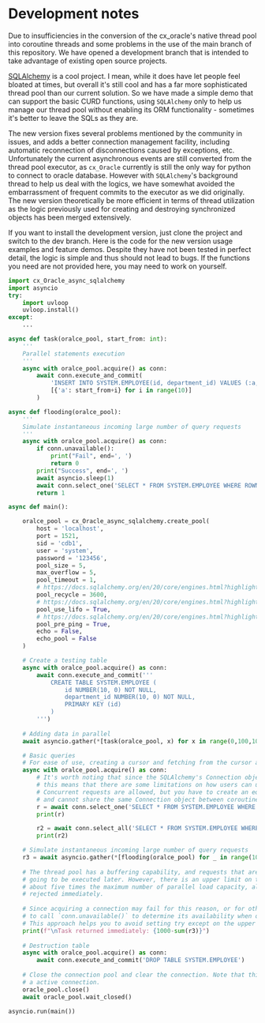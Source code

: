 # Development notes

Due to insufficiencies in the conversion of the cx_oracle's native thread pool into coroutine threads and some problems in the use of the main branch of this repository. We have opened a development branch that is intended to take advantage of existing open source projects.

[SQLAlchemy](https://github.com/sqlalchemy/sqlalchemy) is a cool project. I mean, while it does have let people feel bloated at times, but overall it's still cool and has a far more sophisticated thread pool than our current solution. So we have made a simple demo that can support the basic CURD functions, using `SQLAlchemy` only to help us manage our thread pool without enabling its ORM functionality - sometimes it's better to leave the SQLs as they are.

The new version fixes several problems mentioned by the community in issues, and adds a better connection management facility, including automatic reconnection of disconnections caused by exceptions, etc. Unfortunately the current asynchronous events are still converted from the thread pool executor, as `cx_Oracle` currently is still the only way for python to connect to oracle database. However with `SQLAlchemy`'s background thread to help us deal with the logics, we have somewhat avoided the embarrassment of frequent commits to the executor as we did originally. The new version theoretically be more efficient in terms of thread utilization as the logic previously used for creating and destroying synchronized objects has been merged extensively.

If you want to install the development version, just clone the project and switch to the dev branch. Here is the code for the new version usage examples and feature demos. Despite they have not been tested in perfect detail, the logic is simple and thus should not lead to bugs. If the functions you need are not provided here, you may need to work on yourself.

```python
import cx_Oracle_async_sqlalchemy
import asyncio
try:
    import uvloop 
    uvloop.install()
except:
    ... 

async def task(oralce_pool, start_from: int):
    '''
    Parallel statements execution
    '''
    async with oralce_pool.acquire() as conn:
        await conn.execute_and_commit(
            'INSERT INTO SYSTEM.EMPLOYEE(id, department_id) VALUES (:a, 1)',
            [{'a': start_from+i} for i in range(10)]
        )

async def flooding(oralce_pool):
    '''
    Simulate instantaneous incoming large number of query requests
    '''
    async with oralce_pool.acquire() as conn:
        if conn.unavailable():
            print("Fail", end=', ')
            return 0
        print("Success", end=', ')
        await asyncio.sleep(1)
        await conn.select_one('SELECT * FROM SYSTEM.EMPLOYEE WHERE ROWNUM <= 1')
        return 1

async def main():

    oralce_pool = cx_Oracle_async_sqlalchemy.create_pool(
        host = 'localhost',
        port = 1521,
        sid = 'cdb1',
        user = 'system',
        password = '123456',
        pool_size = 5,
        max_overflow = 5,
        pool_timeout = 1,
        # https://docs.sqlalchemy.org/en/20/core/engines.html?highlight=pool_recycle#sqlalchemy.create_engine.params.pool_recycle
        pool_recycle = 3600,   
        # https://docs.sqlalchemy.org/en/20/core/engines.html?highlight=pool_use_lifo#sqlalchemy.create_engine.params.pool_use_lifo
        pool_use_lifo = True,
        # https://docs.sqlalchemy.org/en/20/core/engines.html?highlight=pool_pre_ping#sqlalchemy.create_engine.params.pool_pre_ping
        pool_pre_ping = True,
        echo = False,
        echo_pool = False
    )

    # Create a testing table
    async with oralce_pool.acquire() as conn:
        await conn.execute_and_commit('''
            CREATE TABLE SYSTEM.EMPLOYEE (
                id NUMBER(10, 0) NOT NULL,
                department_id NUMBER(10, 0) NOT NULL,
                PRIMARY KEY (id)
            )
        ''')    
    
    # Adding data in parallel
    await asyncio.gather(*[task(oralce_pool, x) for x in range(0,100,10)])

    # Basic queries
    # For ease of use, creating a cursor and fetching from the cursor are combined in a single call.
    async with oralce_pool.acquire() as conn:
        # It's worth noting that since the SQLAlchemy's Connection object we rely on is not thread-safe, 
        # this means that there are some limitations on how users can use it compared to normal asynchronous.
        # Concurrent requests are allowed, but you have to create an equal number of connections 
        # and cannot share the same Connection object between coroutines at a same time.
        r = await conn.select_one('SELECT * FROM SYSTEM.EMPLOYEE WHERE ROWNUM <= 1')
        print(r)

        r2 = await conn.select_all('SELECT * FROM SYSTEM.EMPLOYEE WHERE ROWNUM <= 10')
        print(r2)

    # Simulate instantaneous incoming large number of query requests
    r3 = await asyncio.gather(*[flooding(oralce_pool) for _ in range(1000)])
    
    # The thread pool has a buffering capability, and requests that are not executed immediately are cached and 
    # going to be executed later. However, there is an upper limit on the number of caches, currently set to 
    # about five times the maximum number of parallel load capacity, all requests exceeding this limit will be
    # rejected immediately.
    
    # Since acquiring a connection may fail for this reason, or for other reasons such as timeouts. So the user needs
    # to call `conn.unavailable()` to determine its availability when obtaining a connection for the first time.
    # This approach helps you to avoid setting try except on the upper layer of the context manager to prevent timeout events.
    print(f"\nTask returned immediately: {1000-sum(r3)}")
    
    # Destruction table
    async with oralce_pool.acquire() as conn:
        await conn.execute_and_commit('DROP TABLE SYSTEM.EMPLOYEE')
    
    # Close the connection pool and clear the connection. Note that this method does not force the terminating of 
    # a active connection.
    oracle_pool.close()
    await oracle_pool.wait_closed()

asyncio.run(main())
```
